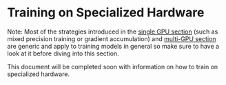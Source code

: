 <!--Copyright 2022 The HuggingFace Team. All rights reserved.

Licensed under the Apache License, Version 2.0 (the "License"); you may not use this file except in compliance with
the License. You may obtain a copy of the License at

http://www.apache.org/licenses/LICENSE-2.0

Unless required by applicable law or agreed to in writing, software distributed under the License is distributed on
an "AS IS" BASIS, WITHOUT WARRANTIES OR CONDITIONS OF ANY KIND, either express or implied. See the License for the

⚠️ Note that this file is in Markdown but contain specific syntax for our doc-builder (similar to MDX) that may not be
rendered properly in your Markdown viewer.

-->

# Training on Specialized Hardware

<Tip>

 Note: Most of the strategies introduced in the [single GPU section](perf_train_gpu_one.md) (such as mixed precision training or gradient accumulation) and [multi-GPU section](perf_train_gpu_many.md) are generic and apply to training models in general so make sure to have a look at it before diving into this section.

</Tip>

This document will be completed soon with information on how to train on specialized hardware.
